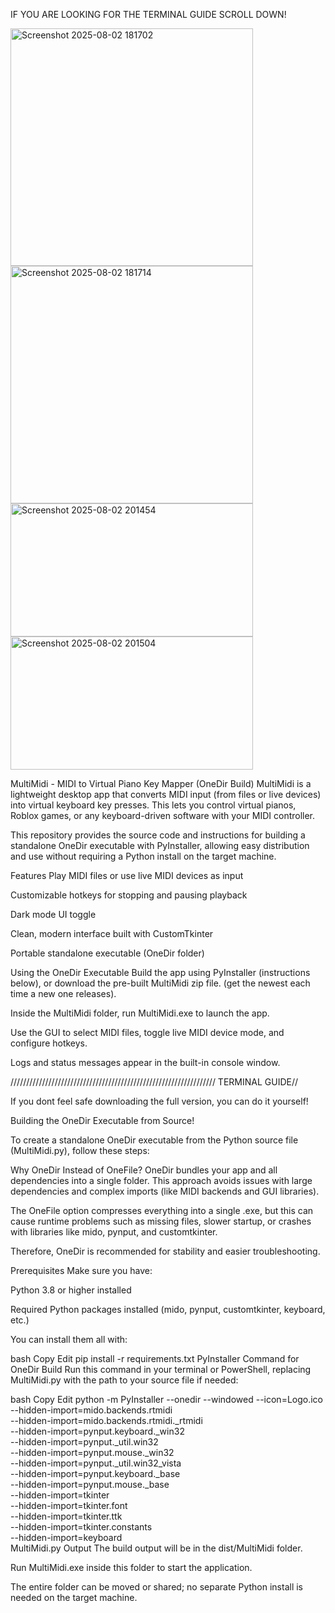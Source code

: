 IF YOU ARE LOOKING FOR THE TERMINAL GUIDE SCROLL DOWN!




<img width="388" height="380" alt="Screenshot 2025-08-02 181702" src="https://github.com/user-attachments/assets/ba2ee89d-270d-4a97-853d-35a57362298c" />
<img width="388" height="380" alt="Screenshot 2025-08-02 181714" src="https://github.com/user-attachments/assets/b8e24ebd-d68c-4ec1-9c90-9062ba06978f" />
<img width="388" height="213" alt="Screenshot 2025-08-02 201454" src="https://github.com/user-attachments/assets/832beb8a-4c24-4118-8a01-9223c21fd977" />
<img width="388" height="213" alt="Screenshot 2025-08-02 201504" src="https://github.com/user-attachments/assets/f40daac1-17e2-4374-8992-c03694f0c4bc" />









MultiMidi - MIDI to Virtual Piano Key Mapper (OneDir Build)
MultiMidi is a lightweight desktop app that converts MIDI input (from files or live devices) into virtual keyboard key presses. This lets you control virtual pianos, Roblox games, or any keyboard-driven software with your MIDI controller.

This repository provides the source code and instructions for building a standalone OneDir executable with PyInstaller, allowing easy distribution and use without requiring a Python install on the target machine.

Features
Play MIDI files or use live MIDI devices as input

Customizable hotkeys for stopping and pausing playback

Dark mode UI toggle

Clean, modern interface built with CustomTkinter

Portable standalone executable (OneDir folder)

Using the OneDir Executable
Build the app using PyInstaller (instructions below), or download the pre-built MultiMidi zip file. (get the newest each time a new one releases).

Inside the MultiMidi folder, run MultiMidi.exe to launch the app.

Use the GUI to select MIDI files, toggle live MIDI device mode, and configure hotkeys.

Logs and status messages appear in the built-in console window.

/////////////////////////////////////////////////////////////////
TERMINAL GUIDE//

If you dont feel safe downloading the full version, you can do it yourself!

Building the OneDir Executable from Source!

To create a standalone OneDir executable from the Python source file (MultiMidi.py), follow these steps:

Why OneDir Instead of OneFile?
OneDir bundles your app and all dependencies into a single folder. This approach avoids issues with large dependencies and complex imports (like MIDI backends and GUI libraries).

The OneFile option compresses everything into a single .exe, but this can cause runtime problems such as missing files, slower startup, or crashes with libraries like mido, pynput, and customtkinter.

Therefore, OneDir is recommended for stability and easier troubleshooting.

Prerequisites
Make sure you have:

Python 3.8 or higher installed

Required Python packages installed (mido, pynput, customtkinter, keyboard, etc.)

You can install them all with:

bash
Copy
Edit
pip install -r requirements.txt
PyInstaller Command for OneDir Build
Run this command in your terminal or PowerShell, replacing MultiMidi.py with the path to your source file if needed:

bash
Copy
Edit
python -m PyInstaller --onedir --windowed --icon=Logo.ico \
--hidden-import=mido.backends.rtmidi \
--hidden-import=mido.backends.rtmidi._rtmidi \
--hidden-import=pynput.keyboard._win32 \
--hidden-import=pynput._util.win32 \
--hidden-import=pynput.mouse._win32 \
--hidden-import=pynput._util.win32_vista \
--hidden-import=pynput.keyboard._base \
--hidden-import=pynput.mouse._base \
--hidden-import=tkinter \
--hidden-import=tkinter.font \
--hidden-import=tkinter.ttk \
--hidden-import=tkinter.constants \
--hidden-import=keyboard \
MultiMidi.py
Output
The build output will be in the dist/MultiMidi folder.

Run MultiMidi.exe inside this folder to start the application.

The entire folder can be moved or shared; no separate Python install is needed on the target machine.

